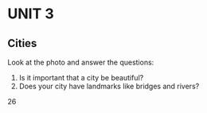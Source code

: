 # UNIT 3

## Cities

Look at the photo and answer the questions:

1. Is it important that a city be beautiful?
2. Does your city have landmarks like bridges and rivers?

26